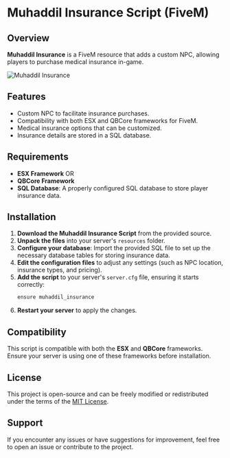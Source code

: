 # Muhaddil Insurance Script (FiveM)

## Overview
**Muhaddil Insurance** is a FiveM resource that adds a custom NPC, allowing players to purchase medical insurance in-game.

![Muhaddil Insurance](https://i.ibb.co/BBSVwrn/Captura-de-pantalla-2024-10-14-211902.png)

## Features

- Custom NPC to facilitate insurance purchases.
- Compatibility with both ESX and QBCore frameworks for FiveM.
- Medical insurance options that can be customized.
- Insurance details are stored in a SQL database.

## Requirements

- **ESX Framework**
  OR  
- **QBCore Framework**
- **SQL Database**: A properly configured SQL database to store player insurance data.

## Installation

1. **Download the Muhaddil Insurance Script** from the provided source.
2. **Unpack the files** into your server's `resources` folder.
3. **Configure your database**: Import the provided SQL file to set up the necessary database tables for storing insurance data.
4. **Edit the configuration files** to adjust any settings (such as NPC location, insurance types, and pricing).
5. **Add the script** to your server's `server.cfg` file, ensuring it starts correctly:
   ```bash
   ensure muhaddil_insurance
   ```
6. **Restart your server** to apply the changes.

## Compatibility

This script is compatible with both the **ESX** and **QBCore** frameworks. Ensure your server is using one of these frameworks before installation.

## License

This project is open-source and can be freely modified or redistributed under the terms of the [MIT License](LICENSE).

## Support

If you encounter any issues or have suggestions for improvement, feel free to open an issue or contribute to the project.
